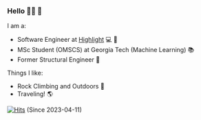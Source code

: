 ### Hello 🙋‍♂️ 🍁

I am a:
- Software Engineer at [Highlight](https://www.letshighlight.com/) :computer: 🌈
- MSc Student (OMSCS) at Georgia Tech (Machine Learning) :books:
- Former Structural Engineer :bridge_at_night:

Things I like:
- Rock Climbing and Outdoors :sunrise_over_mountains:
- Traveling! :earth_americas:


[![Hits](https://hits.seeyoufarm.com/api/count/incr/badge.svg?url=https%3A%2F%2Fgithub.com%2Fe-loughlin%2Fe-loughlin&count_bg=%2379C83D&title_bg=%23555555&icon=&icon_color=%23E7E7E7&title=Page+Views&edge_flat=false)](https://hits.seeyoufarm.com)
(Since 2023-04-11)
